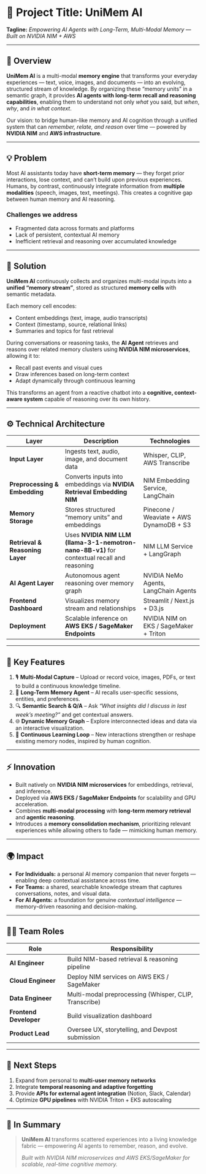 # 🧠 **Project Title: UniMem AI**

**Tagline:** *Empowering AI Agents with Long-Term, Multi-Modal Memory — Built on NVIDIA NIM + AWS*

---

## 🚩 **Overview**

**UniMem AI** is a multi-modal **memory engine** that transforms your everyday experiences — text, voice, images, and documents — into an evolving, structured stream of knowledge.
By organizing these “memory units” in a semantic graph, it provides **AI agents with long-term recall and reasoning capabilities**, enabling them to understand not only *what* you said, but *when*, *why*, and *in what context*.

Our vision: to bridge human-like memory and AI cognition through a unified system that can *remember, relate, and reason* over time — powered by **NVIDIA NIM** and **AWS infrastructure**.

---

## 💡 **Problem**

Most AI assistants today have **short-term memory** — they forget prior interactions, lose context, and can’t build upon previous experiences.
Humans, by contrast, continuously integrate information from **multiple modalities** (speech, images, text, meetings).
This creates a cognitive gap between human memory and AI reasoning.

### Challenges we address

* Fragmented data across formats and platforms
* Lack of persistent, contextual AI memory
* Inefficient retrieval and reasoning over accumulated knowledge

---

## 🚀 **Solution**

**UniMem AI** continuously collects and organizes multi-modal inputs into a **unified “memory stream”**, stored as structured **memory cells** with semantic metadata.

Each memory cell encodes:

* Content embeddings (text, image, audio transcripts)
* Context (timestamp, source, relational links)
* Summaries and topics for fast retrieval

During conversations or reasoning tasks, the **AI Agent** retrieves and reasons over related memory clusters using **NVIDIA NIM microservices**, allowing it to:

* Recall past events and visual cues
* Draw inferences based on long-term context
* Adapt dynamically through continuous learning

This transforms an agent from a reactive chatbot into a **cognitive, context-aware system** capable of reasoning over its own history.

---

## ⚙️ **Technical Architecture**

| Layer                           | Description                                                                                 | Technologies                            |
| ------------------------------- | ------------------------------------------------------------------------------------------- | --------------------------------------- |
| **Input Layer**                 | Ingests text, audio, image, and document data                                               | Whisper, CLIP, AWS Transcribe           |
| **Preprocessing & Embedding**   | Converts inputs into embeddings via **NVIDIA Retrieval Embedding NIM**                      | NIM Embedding Service, LangChain        |
| **Memory Storage**              | Stores structured “memory units” and embeddings                                             | Pinecone / Weaviate + AWS DynamoDB + S3 |
| **Retrieval & Reasoning Layer** | Uses **NVIDIA NIM LLM (llama-3-1-nemotron-nano-8B-v1)** for contextual recall and reasoning | NIM LLM Service + LangGraph             |
| **AI Agent Layer**              | Autonomous agent reasoning over memory graph                                                | NVIDIA NeMo Agents, LangChain Agents    |
| **Frontend Dashboard**          | Visualizes memory stream and relationships                                                  | Streamlit / Next.js + D3.js             |
| **Deployment**                  | Scalable inference on **AWS EKS / SageMaker Endpoints**                                     | NVIDIA NIM on EKS / SageMaker + Triton  |

---

## 🧩 **Key Features**

1. 🎙️ **Multi-Modal Capture** – Upload or record voice, images, PDFs, or text to build a continuous knowledge timeline.
2. 🧠 **Long-Term Memory Agent** – AI recalls user-specific sessions, entities, and preferences.
3. 🔍 **Semantic Search & Q/A** – Ask *“What insights did I discuss in last week’s meeting?”* and get contextual answers.
4. 🌐 **Dynamic Memory Graph** – Explore interconnected ideas and data via an interactive visualization.
5. 🔁 **Continuous Learning Loop** – New interactions strengthen or reshape existing memory nodes, inspired by human cognition.

---

## ⚡ **Innovation**

* Built natively on **NVIDIA NIM microservices** for embeddings, retrieval, and inference.
* Deployed via **AWS EKS / SageMaker Endpoints** for scalability and GPU acceleration.
* Combines **multi-modal processing** with **long-term memory retrieval** and **agentic reasoning**.
* Introduces a **memory consolidation mechanism**, prioritizing relevant experiences while allowing others to fade — mimicking human memory.

---

## 🌍 **Impact**

* **For Individuals:** a personal AI memory companion that never forgets — enabling deep contextual assistance across time.
* **For Teams:** a shared, searchable knowledge stream that captures conversations, notes, and visual data.
* **For AI Agents:** a foundation for genuine *contextual intelligence* — memory-driven reasoning and decision-making.

---

## 🧑‍💻 **Team Roles**

| Role                   | Responsibility                                        |
| ---------------------- | ----------------------------------------------------- |
| **AI Engineer**        | Build NIM-based retrieval & reasoning pipeline        |
| **Cloud Engineer**     | Deploy NIM services on AWS EKS / SageMaker            |
| **Data Engineer**      | Multi-modal preprocessing (Whisper, CLIP, Transcribe) |
| **Frontend Developer** | Build visualization dashboard                         |
| **Product Lead**       | Oversee UX, storytelling, and Devpost submission      |

---

## 🔮 **Next Steps**

1. Expand from personal to **multi-user memory networks**
2. Integrate **temporal reasoning and adaptive forgetting**
3. Provide **APIs for external agent integration** (Notion, Slack, Calendar)
4. Optimize **GPU pipelines** with NVIDIA Triton + EKS autoscaling

---

## 🏁 **In Summary**

> **UniMem AI** transforms scattered experiences into a living knowledge fabric — empowering AI agents to remember, reason, and evolve.
>
> *Built with NVIDIA NIM microservices and AWS EKS/SageMaker for scalable, real-time cognitive memory.*
